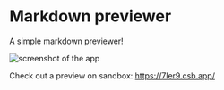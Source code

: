 # Markdown previewer

A simple markdown previewer!

![screenshot of the app](https://drive.google.com/file/d/1AopZO8dFPToNOv1qa6M7kFxneoiNLAXY/view?usp=sharing)

Check out a preview on sandbox:
https://7ler9.csb.app/
